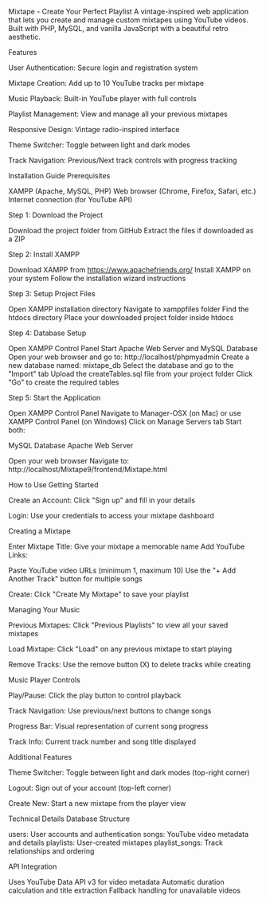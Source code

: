  Mixtape - Create Your Perfect Playlist
A vintage-inspired web application that lets you create and manage custom mixtapes using YouTube videos. Built with PHP, MySQL, and vanilla JavaScript with a beautiful retro aesthetic.



 Features

User Authentication: Secure login and registration system

Mixtape Creation: Add up to 10 YouTube tracks per mixtape

Music Playback: Built-in YouTube player with full controls

Playlist Management: View and manage all your previous mixtapes

Responsive Design: Vintage radio-inspired interface

Theme Switcher: Toggle between light and dark modes

Track Navigation: Previous/Next track controls with progress tracking



 Installation Guide
Prerequisites

XAMPP (Apache, MySQL, PHP)
Web browser (Chrome, Firefox, Safari, etc.)
Internet connection (for YouTube API)

Step 1: Download the Project

Download the project folder from GitHub
Extract the files if downloaded as a ZIP



Step 2: Install XAMPP

Download XAMPP from https://www.apachefriends.org/
Install XAMPP on your system
Follow the installation wizard instructions



Step 3: Setup Project Files

Open XAMPP installation directory
Navigate to xamppfiles folder
Find the htdocs directory
Place your downloaded project folder inside htdocs



Step 4: Database Setup

Open XAMPP Control Panel
Start Apache Web Server and MySQL Database
Open your web browser and go to: http://localhost/phpmyadmin
Create a new database named: mixtape_db
Select the database and go to the "Import" tab
Upload the createTables.sql file from your project folder
Click "Go" to create the required tables



Step 5: Start the Application

Open XAMPP Control Panel
Navigate to Manager-OSX (on Mac) or use XAMPP Control Panel (on Windows)
Click on Manage Servers tab
Start both:

MySQL Database
Apache Web Server


Open your web browser
Navigate to: http://localhost/Mixtape9/frontend/Mixtape.html




 How to Use
Getting Started

Create an Account: Click "Sign up" and fill in your details

Login: Use your credentials to access your mixtape dashboard



Creating a Mixtape

Enter Mixtape Title: Give your mixtape a memorable name
Add YouTube Links:

Paste YouTube video URLs (minimum 1, maximum 10)
Use the "+ Add Another Track" button for multiple songs


Create: Click "Create My Mixtape" to save your playlist



Managing Your Music

Previous Mixtapes: Click "Previous Playlists" to view all your saved mixtapes

Load Mixtape: Click "Load" on any previous mixtape to start playing

Remove Tracks: Use the remove button (X) to delete tracks while creating



Music Player Controls

Play/Pause: Click the play button to control playback

Track Navigation: Use previous/next buttons to change songs

Progress Bar: Visual representation of current song progress

Track Info: Current track number and song title displayed



Additional Features

Theme Switcher: Toggle between light and dark modes (top-right corner)

Logout: Sign out of your account (top-left corner)

Create New: Start a new mixtape from the player view



 Technical Details
Database Structure

users: User accounts and authentication
songs: YouTube video metadata and details
playlists: User-created mixtapes
playlist_songs: Track relationships and ordering



API Integration

Uses YouTube Data API v3 for video metadata
Automatic duration calculation and title extraction
Fallback handling for unavailable videos
